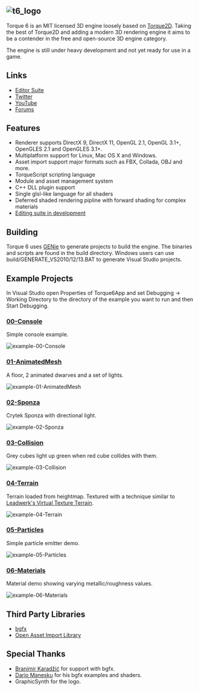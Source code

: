 ![t6_logo](http://i.imgur.com/xHh9MAY.png)
-------

Torque 6 is an MIT licensed 3D engine loosely based on [Torque2D](https://github.com/GarageGames/Torque2D). Taking the best of Torque2D and adding a modern 3D rendering engine it aims to be a contender in the free and open-source 3D engine category. 

The engine is still under heavy development and not yet ready for use in a game.

Links
--------

 - [Editor Suite](https://github.com/andr3wmac/Torque6Editor)
 - [Twitter](https://twitter.com/torque6engine)
 - [YouTube](https://www.youtube.com/channel/UCD--TmjTZU9FstD5yg4yKDg)
 - [Forums](http://forums.torque3d.org/viewforum.php?f=32)

Features
--------

 - Renderer supports DirectX 9, DirectX 11, OpenGL 2.1, OpenGL 3.1+, OpenGLES 2.1 and OpenGLES 3.1+.
 - Multiplatform support for Linux, Mac OS X and Windows.
 - Asset import support major formats such as FBX, Collada, OBJ and more.
 - TorqueScript scripting language
 - Module and asset management system
 - C++ DLL plugin support
 - Single glsl-like language for all shaders
 - Deferred shaded rendering pipline with forward shading for complex materials
 - [Editing suite in development](https://github.com/andr3wmac/Torque6Editor)

Building
--------

Torque 6 uses [GENie](https://github.com/bkaradzic/genie) to generate projects to build the engine. The binaries and scripts are found in the build directory. Windows users can use build/GENERATE_VS2010/12/13.BAT to generate Visual Studio projects. 

Example Projects
----------------

In Visual Studio open Properties of Torque6App and set Debugging -> Working Directory to the directory of the example you want to run and then Start Debugging.

### [00-Console](https://github.com/andr3wmac/Torque6/tree/master/projects/00-Console)

Simple console example.

![example-00-Console](https://raw.githubusercontent.com/andr3wmac/Torque6/master/projects/00-Console/screenshot.png)

### [01-AnimatedMesh](https://github.com/andr3wmac/Torque6/tree/master/projects/01-AnimatedMesh)

A floor, 2 animated dwarves and a set of lights.

![example-01-AnimatedMesh](https://raw.githubusercontent.com/andr3wmac/Torque6/master/projects/01-AnimatedMesh/screenshot.png)

### [02-Sponza](https://github.com/andr3wmac/Torque6/tree/master/projects/02-Sponza)

Crytek Sponza with directional light.

![example-02-Sponza](https://raw.githubusercontent.com/andr3wmac/Torque6/master/projects/02-Sponza/screenshot.png)

### [03-Collision](https://github.com/andr3wmac/Torque6/tree/master/projects/03-Collision)

Grey cubes light up green when red cube collides with them.

![example-03-Collision](https://raw.githubusercontent.com/andr3wmac/Torque6/master/projects/03-Collision/screenshot.png)

### [04-Terrain](https://github.com/andr3wmac/Torque6/tree/master/projects/04-Terrain)

Terrain loaded from heightmap. Textured with a technique similar to [Leadwerk's Virtual Texture Terrain](http://www.leadwerks.com/werkspace/blog/41/entry-1112-virtual-texture-terrain/).

![example-04-Terrain](https://raw.githubusercontent.com/andr3wmac/Torque6/master/projects/04-Terrain/screenshot.png)

### [05-Particles](https://github.com/andr3wmac/Torque6/tree/master/projects/05-Particles)

Simple particle emitter demo.

![example-05-Particles](https://raw.githubusercontent.com/andr3wmac/Torque6/master/projects/05-Particles/screenshot.png)

### [06-Materials](https://github.com/andr3wmac/Torque6/tree/master/projects/06-Materials)

Material demo showing varying metallic/roughness values.

![example-06-Materials](https://raw.githubusercontent.com/andr3wmac/Torque6/master/projects/06-Materials/screenshot.png)

Third Party Libraries
---------------------

 - [bgfx](https://github.com/bkaradzic/bgfx)
 - [Open Asset Import Library](https://github.com/assimp/assimp)
 
Special Thanks
--------------

 - [Branimir Karadžić](https://github.com/bkaradzic) for support with bgfx.
 - [Dario Manesku](https://github.com/dariomanesku) for his bgfx examples and shaders.
 - GraphicSynth for the logo.
